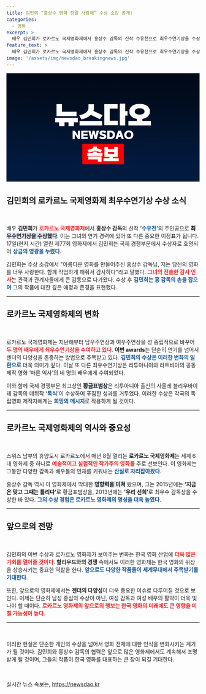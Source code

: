 ```yaml
---
title: 김민희 “홍상수 영화 정말 사랑해” 수상 소감 공개!
categories:
  - 영화
excerpt: >
  배우 김민희가 로카르노 국제영화제에서 홍상수 감독의 신작 수유천으로 최우수연기상을 수상하며 감동의 순간을 전했다. 그녀의 소감과 함께 두 사람의 특별한 교감이 화제를 모으고 있다. 클릭해서 자세한 이야기를 확인해보세요!
feature_text: >
  배우 김민희가 로카르노 국제영화제에서 홍상수 감독의 신작 수유천으로 최우수연기상을 수상하며 감동의 순간을 전했다. 그녀의 소감과 함께 두 사람의 특별한 교감이 화제를 모으고 있다. 클릭해서 자세한 이야기를 확인해보세요!
image: '/assets/img/newsdao_breakingnews.jpg'
---
```


<p><img src="/assets/img/newsdao_breakingnews.jpg" alt="koreaapp 속보" /></p>

<h2>김민희의 로카르노 국제영화제 최우수연기상 수상 소식</h2>

<p data-ke-size="size16">&nbsp;</p>

<p>배우 <b>김민희</b>가 <b><span style="color: #ee2323;">로카르노 국제영화제</span></b>에서 <b>홍상수 감독</b>의 신작 <b><span style="color: #1a5490;">‘수유천’</span></b>의 주인공으로 <b><span style="background-color: #21538527;">최우수연기상을 수상했다</span></b>. 이는 그녀의 연기 경력에 있어 또 다른 중요한 이정표가 됩니다. 17일(현지 시간) 열린 제77회 영화제에서 김민희는 국제 경쟁부문에서 수상자로 호명되어 <b><span style="color: #1a5490;">상금의 영광을 누렸다</span></b>.</p>

<p>김민희는 수상 소감에서 "아름다운 영화를 만들어주신 홍상수 감독님, 저는 당신의 영화를 너무 사랑한다. 함께 작업하게 해줘서 감사하다"라고 말했다. <b><span style="color: #ee2323;">그녀의 진솔한 감사 인사</span></b>는 관객과 관계자들에게 큰 감동으로 다가왔다. 수상 후 <b><span style="color: #1a5490;">김민희는 홍 감독의 손을 잡으며</span></b> 그의 작품에 대한 깊은 애정과 존경을 표현했다.</p>

<hr>

<h2>로카르노 국제영화제의 변화</h2>

<p data-ke-size="size16">&nbsp;</p>

<p>로카르노 국제영화제는 지난해부터 남우주연상과 여우주연상을 성 중립적으로 바꾸어 <b><span style="color: #ee2323;">두 명의 배우에게 최우수연기상을 수여하고 있다</span></b>. <b>이번 awards</b>는 단순히 연기를 넘어서 젠더의 다양성을 존중하는 방법으로 주목받고 있다. <b><span style="color: #1a5490;">김민희의 수상은 이러한 변화의 일환으로</span></b> 더욱 의미가 깊다. 이날 또 다른 최우수연기상은 리투아니아와 라트비아의 공동제작 영화 ‘마른 익사’의 네 명의 배우에게 수여되었다.</p>

<p>이와 함께 국제 경쟁부문 최고상인 <b><span style="background-color: #21538527;">황금표범상</span></b>은 리투아니아 출신의 사울레 블리우바이테 감독의 데뷔작 <b><span style="color: #1a5490;">‘톡식’</span></b>이 수상하여 푸짐한 성과를 거두었다. 이러한 수상은 각국의 독립영화 제작자에게는 <b><span style="color: #1a5490;">희망의 메시지</span></b>로 작용하게 될 것이다.</p>

<hr>

<h2>로카르노 국제영화제의 역사와 중요성</h2>

<p data-ke-size="size16">&nbsp;</p>

<p>스위스 남부의 휴양도시 로카르노에서 매년 8월 열리는 <b>로카르노 국제영화제</b>는 세계 6대 영화제 중 하나로 <b><span style="color: #ee2323;">예술적이고 실험적인 작가주의 영화를</span></b> 주로 선보인다. 이 영화제는 그동안 다양한 감독과 배우들의 인재를 키워내는 <b><span style="color: #1a5490;">산실로 자리잡아왔다</span></b>.</p>

<p>홍상수 감독 역시 이 영화제에서 막대한 <b><span style="background-color: #21538527;">영향력을 미쳐</span></b> 왔으며, 그는 2015년에는 <b>‘지금은 맞고 그때는 틀리다’</b>로 황금표범상을, 2013년에는 <b>‘우리 선희’</b>로 최우수 감독상을 수상한 바 있다. <b><span style="color: #1a5490;">그의 수상 경험은 로카르노 영화제의 명성을 더욱 높였다</span></b>.</p>

<hr>

<h2>앞으로의 전망</h2>

<p data-ke-size="size16">&nbsp;</p>

<p>김민희의 이번 수상과 로카르노 영화제가 보여주는 변화는 한국 영화 산업에 <b><span style="color: #ee2323;">더욱 많은 기회를 열어줄 것이다</span></b>. <b>할리우드와의 경쟁</b> 속에서도 이러한 영화제는 한국 영화의 위상을 상승시키는 중요한 역할을 한다. <b><span style="color: #1a5490;">앞으로도 다양한 작품들이 세계무대에서 주목받기를 기대한다</span></b>.</p>

<p>또한, 앞으로의 영화제에서는 <b>젠더의 다양성</b>이 더욱 중요한 이슈로 다루어질 것으로 보인다. 이제는 단순히 남성 중심의 수상이 아닌, 여성 감독과 여성 배우의 활약이 더욱 빛나야 할 때이다. <b><span style="color: #ee2323;">로카르노 영화제의 앞으로의 행보는 한국 영화의 미래에도 큰 영향을 미칠 가능성이 높다</span></b>.</p>

<hr>

<p data-ke-size="size16">&nbsp;</p>

<p>이러한 현실은 단순한 개인의 수상을 넘어서 영화 전체에 대한 인식을 변화시키는 계기가 될 것이다. 김민희와 홍상수 감독의 협력은 앞으로 많은 영화제에서도 계속해서 조명받게 될 것이며, 그들의 작품이 한국 영화를 대표하는 큰 장이 되길 기대한다.</p>

<p data-ke-size="size16">&nbsp;</p>
실시간 뉴스 속보는, <a href="https://newsdao.kr" rel="dofollow">https://newsdao.kr</a>


